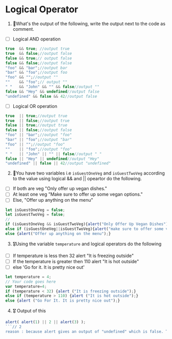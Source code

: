 # Logical Operator

1. 🥇What's the output of the following, write the output next to the code as comment.

* [ ] Logical AND operation

```js
true  && true; //output true
true  && false;//output false
false && true;// output false
false && false;//output false
"foo" && "bar";//output bar
"bar" && "foo";//output foo
"foo" && "";//output ""
""    && "foo";// output ""
" "   && "John" && "" && false//output ""
false && "Hey" && undefined//output false
"undefined" && false && 42//output false
```

* [ ] Logical OR operation
```js
true  || true;//output true
true  || false;//output true
false || true;//output true
false || false;//output false
"foo" || "bar";//output "foo"
"bar" || "foo";//output "bar"
"foo" || "";//output "foo"
""    || "foo";//output "foo"
" "   || "John" || "" || false//output " "
false || "Hey" || undefined//output "Hey"
"undefined" || false || 42//output "undefined"
```

2. 🥈You have two variables i.e `isGuestOneVeg` and  `isGuestTwoVeg` according to the value using logical && and || opeartor do the following.

* [ ] If both are veg "Only offer up vegan dishes."
* [ ] At least one veg  "Make sure to offer up some vegan options."
* [ ] Else, "Offer up anything on the menu"
```js
let isGuestOneVeg = false;
let isGuestTwoVeg = false;
// 
if (isGuestOneVeg && isGuestTwoVeg){alert("Only Offer Up Vegan Dishes");}
else if (isGuestOneVeg||isGuestTwoVeg){alert("make sure to offer some vegan options");}
else {alert("Offer up anything on the menu");}
```


3. 🎖Using the variable `temperature` and logical operators do the following
* [ ] If temperature is less then 32 alert "It is freezing outside"
* [ ] If the temperature is greater then 110 alert "It is hot outside"
* [ ] else 'Go for it. It is pretty nice out'
```js
let temperature = 4;
// Your code goes here
var temperature=4;
if (temperature < 32) {alert ("It is freezing outside");}
else if (temperature > 110) {alert ("It is hot outside");}
else {alert ("Go For It. It is pretty nice out");}

```

4. 🎖 Output of this
```js
alert( alert(1) || 2 || alert(3) );
```// 2
reason : because alert gives an output of "undefined" which is false. Therefore || takes the first truthy value which is 2.